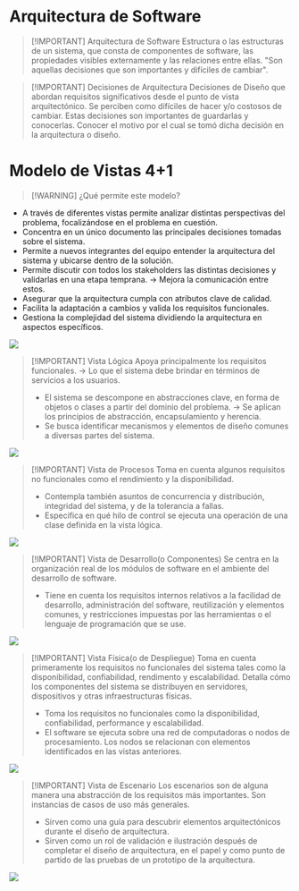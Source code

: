 # Arquitectura de Software

> [!IMPORTANT] Arquitectura de Software
> Estructura o las estructuras de un sistema, que consta de componentes de software, las propiedades visibles externamente y las relaciones entre ellas.
> "Son aquellas decisiones que son importantes y difíciles de cambiar".


> [!IMPORTANT] Decisiones de Arquitectura
> Decisiones de Diseño que abordan requisitos significativos desde el punto de vista arquitectónico.
> Se perciben como difíciles de hacer y/o costosos de cambiar.
> Estas decisiones son importantes de guardarlas y conocerlas. Conocer el motivo por el cual se tomó dicha decisión en la arquitectura o diseño.

# Modelo de Vistas 4+1


> [!WARNING] ¿Qué permite este modelo?

- A través de diferentes vistas permite analizar distintas perspectivas del problema, focalizándose en el problema en cuestión.
- Concentra en un único documento las principales decisiones tomadas sobre el sistema.
- Permite a nuevos integrantes del equipo entender la arquitectura del sistema y ubicarse dentro de la solución.
- Permite discutir con todos los stakeholders las distintas decisiones y validarlas en una etapa temprana. -> Mejora la comunicación entre estos.
- Asegurar que la arquitectura cumpla con atributos clave de calidad.
- Facilita la adaptación a cambios y valida los requisitos funcionales.
- Gestiona la complejidad del sistema dividiendo la arquitectura en aspectos específicos.

![](Pasted%20image%2020240925163648.png)


> [!IMPORTANT] Vista Lógica
> Apoya principalmente los requisitos funcionales. -> Lo que el sistema debe brindar en términos de servicios a los usuarios.
> - El sistema se descompone en abstracciones clave, en forma de objetos o clases a partir del dominio del problema. -> Se aplican los principios de abstracción, encapsulamiento y herencia.
> - Se busca identificar mecanismos y elementos de diseño comunes a diversas partes del sistema.

![](Pasted%20image%2020241210131509.png)



> [!IMPORTANT] Vista de Procesos
> Toma en cuenta algunos requisitos no funcionales como el rendimiento y la disponibilidad.
> - Contempla también asuntos de concurrencia y distribución, integridad del sistema, y de la tolerancia a fallas.
> - Especifica en qué hilo de control se ejecuta una operación de una clase definida en la vista lógica.

![](Pasted%20image%2020241210131619.png)


> [!IMPORTANT] Vista de Desarrollo(o Componentes)
> Se centra en la organización real de los módulos de software en el ambiente del desarrollo de software.
> - Tiene en cuenta los requisitos internos relativos a la facilidad de desarrollo, administración del software, reutilización y elementos comunes, y restricciones impuestas por las herramientas o el lenguaje de programación que se use.

![](Pasted%20image%2020241210131641.png)



> [!IMPORTANT] Vista Física(o de Despliegue)
> Toma en cuenta primeramente los requisitos no funcionales del sistema tales como la disponibilidad, confiabilidad, rendimento y escalabilidad.
> Detalla cómo los componentes del sistema se distribuyen en servidores, dispositivos y otras infraestructuras físicas.
> - Toma los requisitos no funcionales como la disponibilidad, confiabilidad, performance y escalabilidad.
> - El software se ejecuta sobre una red de computadoras o nodos de procesamiento. Los nodos se relacionan con elementos identificados en las vistas anteriores.

![](Pasted%20image%2020241210131842.png)


> [!IMPORTANT] Vista de Escenario
> Los escenarios son de alguna manera una abstracción de los requisitos más importantes. Son instancias de casos de uso más generales.
> - Sirven como una guía para descubrir elementos arquitectónicos durante el diseño de arquitectura.
> - Sirven como un rol de validación e ilustración después de completar el diseño de arquitectura, en el papel y como punto de partido de las pruebas de un prototipo de la arquitectura.

![](Pasted%20image%2020241210131930.png)


